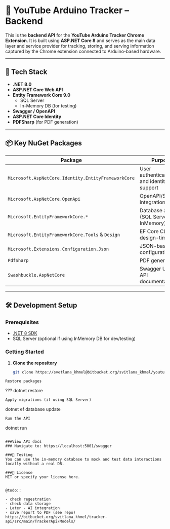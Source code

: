 # 🎯 YouTube Arduino Tracker – Backend

This is the **backend API** for the **YouTube Arduino Tracker Chrome Extension**. It is built using **ASP.NET Core 8** and serves as the main data layer and service provider for tracking, storing, and serving information captured by the Chrome extension connected to Arduino-based hardware.

---

## 🚀 Tech Stack

- **.NET 8.0**
- **ASP.NET Core Web API**
- **Entity Framework Core 9.0**
  - SQL Server
  - In-Memory DB (for testing)
- **Swagger / OpenAPI**
- **ASP.NET Core Identity**
- **PDFSharp** (for PDF generation)

---

## 📦 Key NuGet Packages

| Package                                              | Purpose                                  |
|------------------------------------------------------|------------------------------------------|
| `Microsoft.AspNetCore.Identity.EntityFrameworkCore`  | User authentication and identity support |
| `Microsoft.AspNetCore.OpenApi`                       | OpenAPI/Swagger integration              |
| `Microsoft.EntityFrameworkCore.*`                    | Database access (SQL Server, InMemory)   |
| `Microsoft.EntityFrameworkCore.Tools` & `Design`     | EF Core CLI and design-time tools        |
| `Microsoft.Extensions.Configuration.Json`            | JSON-based configuration                 |
| `PdfSharp`                                           | PDF generation                           |
| `Swashbuckle.AspNetCore`                             | Swagger UI for API documentation         |

---

## 🛠️ Development Setup

### Prerequisites

- [.NET 8 SDK](https://dotnet.microsoft.com/en-us/download)
- SQL Server (optional if using InMemory DB for dev/testing)

### Getting Started

1. **Clone the repository**  
   ```bash
   git clone https://svetlana_khmel@bitbucket.org/svitlana_khmel/youtube-tracker-api.git
```
Restore packages

```
???
dotnet restore
```
Apply migrations (if using SQL Server)

```
dotnet ef database update
```
Run the API
```
dotnet run
```

###View API docs
### Navigate to: https://localhost:5001/swagger

###🧪 Testing
You can use the in-memory database to mock and test data interactions locally without a real DB.

###📄 License
MIT or specify your license here.


@todo::

- check regestration
- check data storage
- Later - AI integration
- save report to PDF (see repo)
https://bitbucket.org/svitlana_khmel/tracker-api/src/main/TrackerApi/Models/